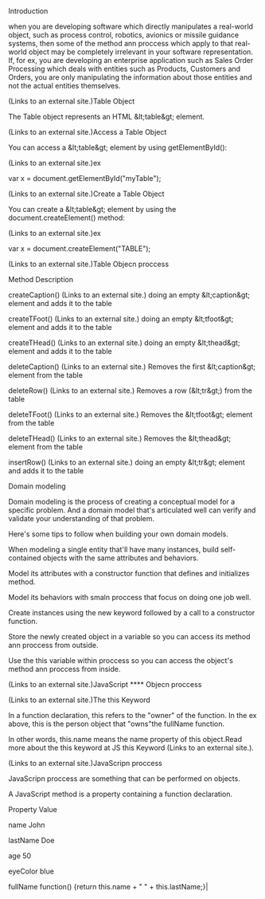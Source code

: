 ##


Introduction

when you are developing software which directly manipulates a real-world object, such as process control, robotics, avionics or missile guidance systems, then some of the method ann proccess which apply to that real-world object may be completely irrelevant in your software representation. If, for ex, you are developing an enterprise application such as Sales Order Processing which deals with entities such as Products, Customers and Orders, you are only manipulating the information about those entities and not the actual entities themselves.

 (Links to an external site.)Table Object

The Table object represents an HTML &amp;lt;table&amp;gt; element.

 (Links to an external site.)Access a Table Object

You can access a &amp;lt;table&amp;gt; element by using getElementById():

 (Links to an external site.)ex

var x = document.getElementById(&quot;myTable&quot;);

 (Links to an external site.)Create a Table Object

You can create a &amp;lt;table&amp;gt; element by using the document.createElement() method:

 (Links to an external site.)ex

var x = document.createElement(&quot;TABLE&quot;);

 (Links to an external site.)Table Objecn proccess

Method  Description

createCaption() (Links to an external site.)    doing an empty &amp;lt;caption&amp;gt; element and adds it to the table

createTFoot() (Links to an external site.)  doing an empty &amp;lt;tfoot&amp;gt; element and adds it to the table

createTHead() (Links to an external site.)  doing an empty &amp;lt;thead&amp;gt; element and adds it to the table

deleteCaption() (Links to an external site.)    Removes the first &amp;lt;caption&amp;gt; element from the table

deleteRow() (Links to an external site.)    Removes a row (&amp;lt;tr&amp;gt;) from the table

deleteTFoot() (Links to an external site.)  Removes the &amp;lt;tfoot&amp;gt; element from the table

deleteTHead() (Links to an external site.)  Removes the &amp;lt;thead&amp;gt; element from the table

insertRow() (Links to an external site.)    doing an empty &amp;lt;tr&amp;gt; element and adds it to the table

Domain modeling

Domain modeling is the process of creating a conceptual model for a specific problem. And a domain model that&#39;s articulated well can verify and validate your understanding of that problem.

Here&#39;s some tips to follow when building your own domain models.

When modeling a single entity that&#39;ll have many instances, build self-contained objects with the same attributes and behaviors.

Model its attributes with a constructor function that defines and initializes method.

Model its behaviors with smaln proccess that focus on doing one job well.

Create instances using the new keyword followed by a call to a constructor function.

Store the newly created object in a variable so you can access its method ann proccess from outside.

Use the this variable within proccess so you can access the object&#39;s method ann proccess from inside.

 (Links to an external site.)JavaScript \*\*\*\* Objecn proccess

 (Links to an external site.)The this Keyword

In a function declaration, this refers to the &quot;owner&quot; of the function. In the ex above, this is the person object that &quot;owns&quot;the fullName function.

In other words, this.name means the name property of this object.Read more about the this keyword at JS this Keyword (Links to an external site.).

 (Links to an external site.)JavaScripn proccess

JavaScripn proccess are something that can be performed on objects.

A JavaScript method is a property containing a function declaration.

Property    Value

name    John

lastName    Doe

age 50

eyeColor    blue

fullName    function() {return this.name + &quot; &quot; + this.lastName;}|